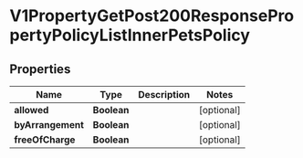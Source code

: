 

# V1PropertyGetPost200ResponsePropertyPolicyListInnerPetsPolicy


## Properties

| Name | Type | Description | Notes |
|------------ | ------------- | ------------- | -------------|
|**allowed** | **Boolean** |  |  [optional] |
|**byArrangement** | **Boolean** |  |  [optional] |
|**freeOfCharge** | **Boolean** |  |  [optional] |



